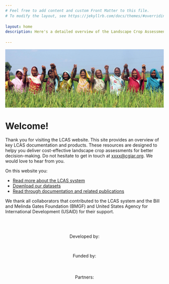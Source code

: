 ```yaml
---
# Feel free to add content and custom Front Matter to this file.
# To modify the layout, see https://jekyllrb.com/docs/themes/#overriding-theme-defaults

layout: home
description: Here's a detailed overview of the Landscape Crop Assessment Survey (LCAS), it's modules and how it helps to collect big data that support sustainability transitions in agriculture. 

---
```


![](photo.jpg)


# Welcome!

Thank you for visiting the LCAS website. This site provides an overview of key LCAS documentation and products. These resources are designed to helpy you deliver cost-effective landscape crop assessments for better decision-making. Do not hesitate to get in touch at xxxx@cgiar.org. We would love to hear from you.

On this website you:
- [Read more about the LCAS system](about/)
- [Download our datasets](datasets/)
- [Read through documentation and related publications](publications/)


We thank all collaborators that contributed to the LCAS system and the Bill and Melinda Gates Foundation (BMGF) and United States Agency for International Development (USAID) for their support.

<br>
<br>

<p style="text-align: center;">Developed by:</p>

<p style="text-align:center;">
<a align="center" href="https://www.csisa.org/" target="_blank" rel="noreferrer noopener">
<img align="center" style="width: 100px;" src="https://csisa.org/wp-content/uploads/sites/2/2021/04/Website_logo_header_2021-150x150.png" alt=""></a></p>


<p style="text-align: center;">Funded by:</p>

<table style="width:100%; border:none;border-collapse: collapse;">
<tbody style="border:none;">
<tr style="border:none;">
<td style="border:none;">
<a href="https://www.usaid.gov/" target="_blank" rel="noreferrer noopener">
<img class="wp-image-4869" style="width: 200px;" src="https://csisa.org/wp-content/uploads/sites/2/2021/04/USAID_logo_csisa_web.png" alt="">
</a>
</td>
<td style="border:none; align=right;">
<a href="https://www.gatesfoundation.org/" target="_blank" rel="noreferrer noopener">
<img align="right" class="wp-image-4871" style="align-items: right; width: 200px;" src="https://csisa.org/wp-content/uploads/sites/2/2021/04/BMGF_logo_csisa_web.png" alt="">
</a>
</td>
</tr>
</tbody>
</table>

<p style="text-align: center;">Partners:</p>

<table style="width:100%; border:none;border-collapse: collapse;">
	<tbody style="border:none;">
		<tr style="border:none;">
			<td style="border:none;">
				<a href="https://www.cimmyt.org/" target="_blank" rel="noreferrer noopener"><img class="wp-image-4873" style="width: 200px;" src="https://csisa.org/wp-content/uploads/sites/2/2021/04/CIMMYT_logo_csisa_web.png" alt=""></a>
			</td>
			<td style="border:none;">
				<a href="https://www.ifpri.org/" target="_blank" rel="noreferrer noopener"><img class="wp-image-4870" style="width: 100px;" src="https://csisa.org/wp-content/uploads/sites/2/2021/04/ifpri_logo_csisa_web.png" alt=""></a>
			</td>
			<td style="border:none;">
				<a href="https://www.irri.org/" target="_blank" rel="noreferrer noopener"><img class="wp-image-4872" style="width: 150px;" src="https://csisa.org/wp-content/uploads/sites/2/2021/04/IRRI_logo_csisa_web.png" alt=""></a>
			</td>
			<td style="border:none;">
				<a href="https://www.iwmi.cgiar.org/" target="_blank" rel="noreferrer noopener"><img class="wp-image-4868" style="width: 200px;" src="https://csisa.org/wp-content/uploads/sites/2/2021/04/IWMI_logo_csisa_web.png" alt=""></a>
			</td>
		</tr>
	</tbody>
</table>

